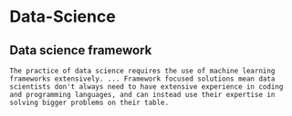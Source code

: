 # Data-Science

## Data science framework

`The practice of data science requires the use of machine learning frameworks extensively. ... Framework focused solutions mean data scientists don't always need to have extensive experience in coding and programming languages, and can instead use their expertise in solving bigger problems on their table.`
